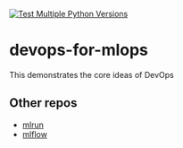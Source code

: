 [![Test Multiple Python Versions](https://github.com/noahgift/devops-for-mlops/actions/workflows/main.yml/badge.svg)](https://github.com/noahgift/devops-for-mlops/actions/workflows/main.yml)

# devops-for-mlops
This demonstrates the core ideas of DevOps


## Other repos

* [mlrun](https://github.com/noahgift/mlrun-ideas-may-2022)
* [mlflow](https://github.com/noahgift/mlflow-project-best-practices)

